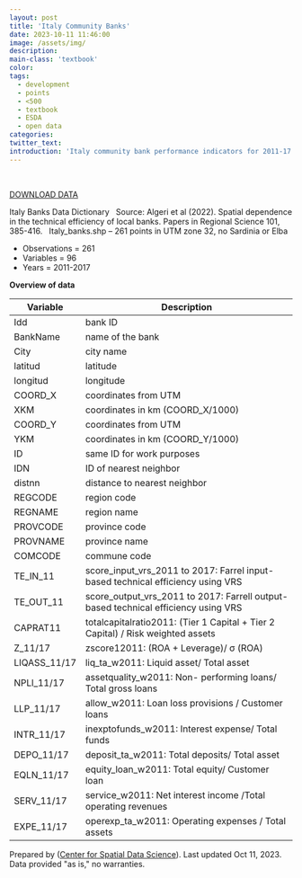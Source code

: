 ```yaml
---
layout: post
title: 'Italy Community Banks'
date: 2023-10-11 11:46:00
image: /assets/img/
description:
main-class: 'textbook'
color:
tags:
  - development
  - points 
  - <500
  - textbook
  - ESDA
  - open data
categories:
twitter_text:
introduction: 'Italy community bank performance indicators for 2011-17'
---
```

<div id="root" data-geojson="../data/italy_banks.geojson"></div>

<br>

[DOWNLOAD DATA](../data/italy_banks.zip)

Italy Banks Data Dictionary
 
Source: Algeri et al (2022). Spatial dependence in the technical efficiency of local banks. Papers in Regional Science 101, 385-416.
 
Italy_banks.shp – 261 points in UTM zone 32, no Sardinia or Elba
 
- Observations = 261
- Variables = 96
- Years = 2011-2017

**Overview of data**

|**Variable**|**Description**|
|---|---|
|Idd|bank ID|
|BankName|name of the bank|
|City|city name|
|latitud|latitude|
|longitud|longitude|
|COORD_X|coordinates from UTM|
|XKM|coordinates in km (COORD_X/1000)|
|COORD_Y|coordinates from UTM|
|YKM|coordinates in km (COORD_Y/1000)|
|ID|same ID for work purposes|
|IDN|ID of nearest neighbor|
|distnn|distance to nearest neighbor|
|REGCODE|region code|
|REGNAME|region name|
|PROVCODE|province code|
|PROVNAME|province name|
|COMCODE|commune code|
|TE_IN_11|score_input_vrs_2011 to 2017: Farrel input-based technical efficiency using VRS|
|TE_OUT_11|score_output_vrs_2011 to 2017: Farrell output-based technical efficiency using VRS|
|CAPRAT11|totalcapitalratio2011: (Tier 1 Capital + Tier 2 Capital) / Risk weighted assets|
|Z_11/17|zscore12011: (ROA + Leverage)/ σ (ROA)|
|LIQASS_11/17|liq_ta_w2011: Liquid asset/ Total asset|
|NPLl_11/17|assetquality_w2011: Non- performing loans/ Total gross loans|
|LLP_11/17|allow_w2011: Loan loss provisions / Customer loans|
|INTR_11/17|inexptofunds_w2011: Interest expense/ Total funds|
|DEPO_11/17|deposit_ta_w2011: Total deposits/ Total asset|
|EQLN_11/17|equity_loan_w2011: Total equity/ Customer loan|
|SERV_11/17|service_w2011: Net interest income /Total operating revenues|
|EXPE_11/17|operexp_ta_w2011: Operating expenses / Total assets|

Prepared by ([Center for Spatial Data Science](https://spatial.uchicago.edu/)). Last updated Oct 11, 2023. Data provided "as is," no warranties.
